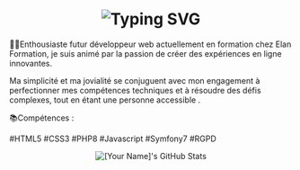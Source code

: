 ### 

<div align="center">
    <h1>
        <img src="https://readme-typing-svg.herokuapp.com?font=Jetbrains+mono&size=40&duration=3000&color=33FF33&center=true&vCenter=true&width=435&lines=Hello..World..+I'm+Lucas;This+is..;..my+Github..;" alt="Typing SVG"/>
    </h1>
</div>

👨‍💻Enthousiaste  futur développeur web actuellement en formation chez Elan Formation, je suis animé par la passion de créer des expériences en ligne innovantes.

 Ma simplicité et ma jovialité se conjuguent avec mon engagement à perfectionner mes compétences techniques et à résoudre des défis complexes, tout en étant une personne accessible .

📚Compétences :

#HTML5
#CSS3
#PHP8
#Javascript
#Symfony7
#RGPD


<div align="center">
    <img src="https://github-profile-summary-cards.vercel.app/api/cards/profile-details?username=LucasGiamberini&theme=github_dark" alt="[Your Name]'s GitHub Stats"/>
</div>
